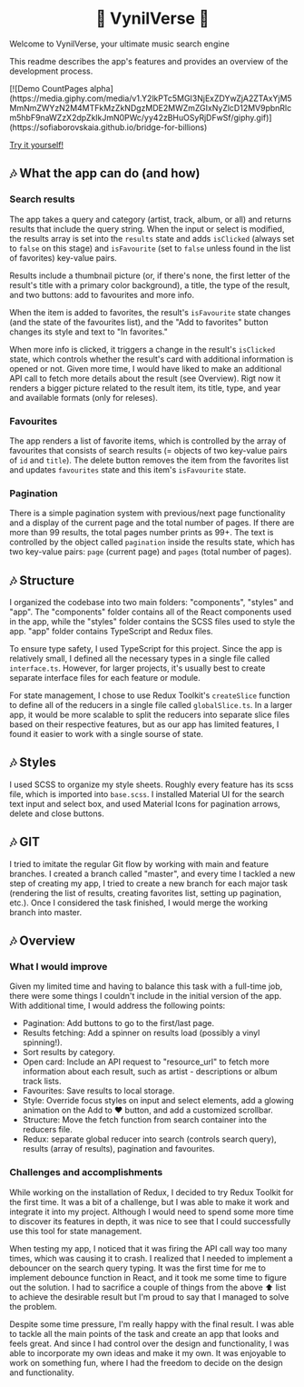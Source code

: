 <h1 align="center">🎺 VynilVerse 🎺</h1>

<p text-align="center">
Welcome to VynilVerse, your ultimate music search engine

This readme describes the app's features and provides an overview of the development process.

</p>

<p text-align="center">
[![Demo CountPages alpha](https://media.giphy.com/media/v1.Y2lkPTc5MGI3NjExZDYwZjA2ZTAxYjM5MmNmZWYzN2M4MTFkMzZkNDgzMDE2MWZmZGIxNyZlcD12MV9pbnRlcm5hbF9naWZzX2dpZklkJmN0PWc/yy42zBHuOSyRjDFwSf/giphy.gif)](https://sofiaborovskaia.github.io/bridge-for-billions)

[Try it yourself!](https://sofiaborovskaia.github.io/bridge-for-billions "VynilVerse")

</p>

## 🎶 What the app can do (and how)

### Search results

The app takes a query and category (artist, track, album, or all) and returns results that include the query string. When the input or select is modified, the results array is set into the `results` state and adds `isClicked` (always set to `false` on this stage) and `isFavourite` (set to `false` unless found in the list of favorites) key-value pairs.

Results include a thumbnail picture (or, if there's none, the first letter of the result's title with a primary color background), a title, the type of the result, and two buttons: add to favourites and more info.

When the item is added to favorites, the result's `isFavourite` state changes (and the state of the favourites list), and the "Add to favorites" button changes its style and text to "In favorites."

When more info is clicked, it triggers a change in the result's `isClicked` state, which controls whether the result's card with additional information is opened or not. Given more time, I would have liked to make an additional API call to fetch more details about the result (see Overview). Rigt now it renders a bigger picture related to the result item, its title, type, and year and available formats (only for releses).

### Favourites

The app renders a list of favorite items, which is controlled by the array of favourites that consists of search results (= objects of two key-value pairs of `id` and `title`). The delete button removes the item from the favorites list and updates `favourites` state and this item's `isFavourite` state.

### Pagination

There is a simple pagination system with previous/next page functionality and a display of the current page and the total number of pages. If there are more than 99 results, the total pages number prints as 99+. The text is controlled by the object called `pagination` inside the results state, which has two key-value pairs: `page` (current page) and `pages` (total number of pages).

## 🎶 Structure

I organized the codebase into two main folders: "components", "styles" and "app". The "components" folder contains all of the React components used in the app, while the "styles" folder contains the SCSS files used to style the app. "app" folder contains TypeScript and Redux files.

To ensure type safety, I used TypeScript for this project. Since the app is relatively small, I defined all the necessary types in a single file called `interface.ts`. However, for larger projects, it's usually best to create separate interface files for each feature or module.

For state management, I chose to use Redux Toolkit's `createSlice` function to define all of the reducers in a single file called `globalSlice.ts`. In a larger app, it would be more scalable to split the reducers into separate slice files based on their respective features, but as our app has limited features, I found it easier to work with a single sourse of state.

## 🎶 Styles

I used SCSS to organize my style sheets. Roughly every feature has its scss file, which is imported into `base.scss`. I installed Material UI for the search text input and select box, and used Material Icons for pagination arrows, delete and close buttons.

## 🎶 GIT

I tried to imitate the regular Git flow by working with main and feature branches. I created a branch called "master", and every time I tackled a new step of creating my app, I tried to create a new branch for each major task (rendering the list of results, creating favorites list, setting up pagination, etc.). Once I considered the task finished, I would merge the working branch into master.

## 🎶 Overview

### What I would improve

Given my limited time and having to balance this task with a full-time job, there were some things I couldn't include in the initial version of the app. With additional time, I would address the following points:

- Pagination: Add buttons to go to the first/last page.
- Results fetching: Add a spinner on results load (possibly a vinyl spinning!).
- Sort results by category.
- Open card: Include an API request to "resource_url" to fetch more information about each result, such as artist - descriptions or album track lists.
- Favourites: Save results to local storage.
- Style: Override focus styles on input and select elements, add a glowing animation on the Add to ❤️ button, and add a customized scrollbar.
- Structure: Move the fetch function from search container into the reducers file.
- Redux: separate global reducer into search (controls search query), results (array of results), pagination and favourites.

### Challenges and accomplishments

While working on the installation of Redux, I decided to try Redux Toolkit for the first time. It was a bit of a challenge, but I was able to make it work and integrate it into my project. Although I would need to spend some more time to discover its features in depth, it was nice to see that I could successfully use this tool for state management.

When testing my app, I noticed that it was firing the API call way too many times, which was causing it to crash. I realized that I needed to implement a debouncer on the search query typing. It was the first time for me to implement debounce function in React, and it took me some time to figure out the solution. I had to sacrifice a couple of things from the above ⬆️ list to achieve the desirable result but I'm proud to say that I managed to solve the problem.

Despite some time pressure, I'm really happy with the final result. I was able to tackle all the main points of the task and create an app that looks and feels great. And since I had control over the design and functionality, I was able to incorporate my own ideas and make it my own. It was enjoyable to work on something fun, where I had the freedom to decide on the design and functionality.
